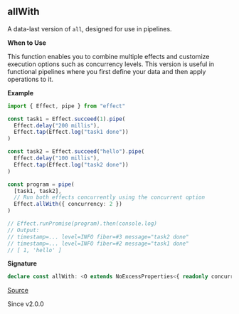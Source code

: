 ## allWith

A data-last version of `all`, designed for use in pipelines.

**When to Use**

This function enables you to combine multiple effects and customize execution
options such as concurrency levels. This version is useful in functional
pipelines where you first define your data and then apply operations to it.

**Example**

```ts
import { Effect, pipe } from "effect"

const task1 = Effect.succeed(1).pipe(
  Effect.delay("200 millis"),
  Effect.tap(Effect.log("task1 done"))
)

const task2 = Effect.succeed("hello").pipe(
  Effect.delay("100 millis"),
  Effect.tap(Effect.log("task2 done"))
)

const program = pipe(
  [task1, task2],
  // Run both effects concurrently using the concurrent option
  Effect.allWith({ concurrency: 2 })
)

// Effect.runPromise(program).then(console.log)
// Output:
// timestamp=... level=INFO fiber=#3 message="task2 done"
// timestamp=... level=INFO fiber=#2 message="task1 done"
// [ 1, 'hello' ]
```

**Signature**

```ts
declare const allWith: <O extends NoExcessProperties<{ readonly concurrency?: Concurrency | undefined; readonly batching?: boolean | "inherit" | undefined; readonly discard?: boolean | undefined; readonly mode?: "default" | "validate" | "either" | undefined; readonly concurrentFinalizers?: boolean | undefined; }, O>>(options?: O) => <const Arg extends Iterable<Effect<any, any, any>> | Record<string, Effect<any, any, any>>>(arg: Arg) => All.Return<Arg, O>
```

[Source](https://github.com/Effect-TS/effect/tree/main/packages/effect/src/Effect.ts#L839)

Since v2.0.0